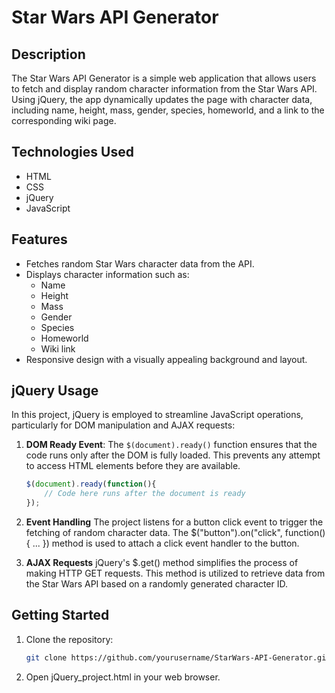 # Star Wars API Generator

## Description
The Star Wars API Generator is a simple web application that allows users to fetch and display random character information from the Star Wars API. Using jQuery, the app dynamically updates the page with character data, including name, height, mass, gender, species, homeworld, and a link to the corresponding wiki page.

## Technologies Used
- HTML
- CSS
- jQuery
- JavaScript

## Features
- Fetches random Star Wars character data from the API.
- Displays character information such as:
  - Name
  - Height
  - Mass
  - Gender
  - Species
  - Homeworld
  - Wiki link
- Responsive design with a visually appealing background and layout.
## jQuery Usage
In this project, jQuery is employed to streamline JavaScript operations, particularly for DOM manipulation and AJAX requests:

1. **DOM Ready Event**: 
   The `$(document).ready()` function ensures that the code runs only after the DOM is fully loaded. This prevents any attempt to access HTML elements before they are available.

   ```javascript
   $(document).ready(function(){
       // Code here runs after the document is ready
   });
   
2. **Event Handling**
   The project listens for a button click event to trigger the fetching of random character data.
    The $("button").on("click", function() { ... }) method is used to attach a click event handler to the button.

3. **AJAX Requests**
   jQuery's $.get() method simplifies the process of making HTTP GET requests.
    This method is utilized to retrieve data from the Star Wars API based on a randomly generated character ID.
   
## Getting Started
1. Clone the repository:
   ```bash
   git clone https://github.com/yourusername/StarWars-API-Generator.git
2. Open jQuery_project.html in your web browser.
